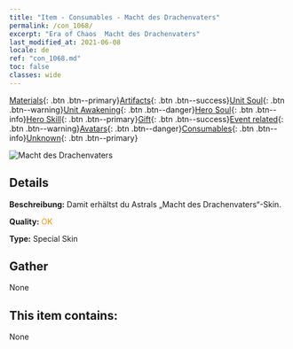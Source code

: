 ```yaml
---
title: "Item - Consumables - Macht des Drachenvaters"
permalink: /con_1068/
excerpt: "Era of Chaos  Macht des Drachenvaters"
last_modified_at: 2021-06-08
locale: de
ref: "con_1068.md"
toc: false
classes: wide
---
```

 [Materials](/ItemsDE/){: .btn .btn--primary}[Artifacts](/ItemsDE/Artifacts/){: .btn .btn--success}[Unit Soul](/ItemsDE/UnitSoul/){: .btn .btn--warning}[Unit Awakening](/ItemsDE/UnitAwakening/){: .btn .btn--danger}[Hero Soul](/ItemsDE/HeroSoul/){: .btn .btn--info}[Hero Skill](/ItemsDE/HeroSkill/){: .btn .btn--primary}[Gift](/ItemsDE/Gift/){: .btn .btn--success}[Event related](/ItemsDE/Events/){: .btn .btn--warning}[Avatars](/ItemsDE/Avatars/){: .btn .btn--danger}[Consumables](/ItemsDE/Consumables/){: .btn .btn--info}[Unknown](/ItemsDE/Unknown/){: .btn .btn--primary}

 ![Macht des Drachenvaters](/images/h/h_Astral4.jpg)

## Details
 **Beschreibung:** Damit erhältst du Astrals „Macht des Drachenvaters“-Skin.

 **Quality:** <span style="color: #FF8C00">OK</span>

 **Type:** Special Skin

## Gather

  None

## This item contains:

  None

